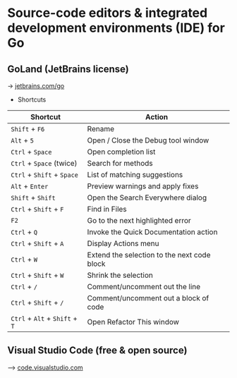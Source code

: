 # Source-code editors & integrated development environments (IDE) for Go

## GoLand (JetBrains license)

→ [jetbrains.com/go](https://www.jetbrains.com/go/)

* Shortcuts

| Shortcut                       | Action                                      |
|--------------------------------|---------------------------------------------|
| `Shift` + `F6`                 | Rename                                      |
| `Alt` + `5`                    | Open / Close the Debug tool window          |
| `Ctrl` + `Space`               | Open completion list                        |
| `Ctrl` + `Space` (twice)       | Search for methods                          |
| `Ctrl` + `Shift` + `Space`     | List of matching suggestions                |
| `Alt` + `Enter`                | Preview warnings and apply fixes            |
| `Shift` + `Shift`              | Open the Search Everywhere dialog           |
| `Ctrl` + `Shift` + `F`         | Find in Files                               |
| `F2`                           | Go to the next highlighted error            |
| `Ctrl` + `Q`                   | Invoke the Quick Documentation action       |
| `Ctrl` + `Shift` + `A`         | Display Actions menu                        |
| `Ctrl` + `W`                   | Extend the selection to the next code block |
| `Ctrl` + `Shift` + `W`         | Shrink the selection                        |
| `Ctrl` + `/`                   | Comment/uncomment out the line              |
| `Ctrl` + `Shift` + `/`         | Comment/uncomment out a block of code       |
| `Ctrl` + `Alt` + `Shift` + `T` | Open Refactor This window                   |

## Visual Studio Code (free & open source)

⟶ [code.visualstudio.com](https://code.visualstudio.com/)
